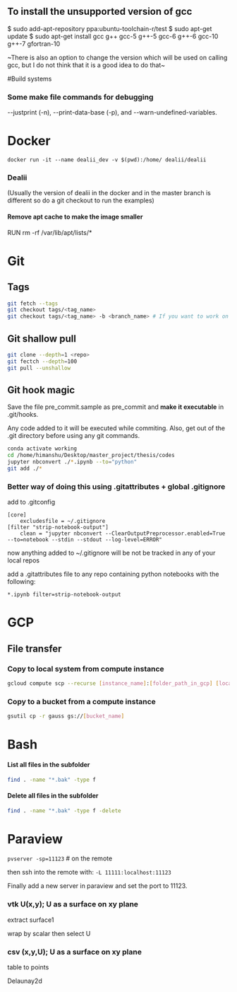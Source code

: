 ## To install the unsupported version of gcc
$ sudo add-apt-repository ppa:ubuntu-toolchain-r/test
$ sudo apt-get update
$ sudo apt-get install gcc g++ gcc-5 g++-5 gcc-6 g++-6 gcc-10 g++-7 gfortran-10

~There is also an option to change the version which will be used on calling gcc, but I do not think that it is a good idea to do that~

#Build systems
### Some make file commands for debugging
--justprint (-n), --print-data-base (-p), and --warn-undefined-variables.

# Docker
```
docker run -it --name dealii_dev -v $(pwd):/home/ dealii/dealii
```

### Dealii
(Usually the version of dealii in the docker and in the master branch is different so do a git checkout <docker branch> to run the examples)

#### Remove apt cache to make the image smaller
RUN rm -rf /var/lib/apt/lists/*


# Git

## Tags
```bash
git fetch --tags
git checkout tags/<tag_name>
git checkout tags/<tag_name> -b <branch_name> # If you want to work on the tag instead of just exploring
```


## Git shallow pull
```bash
git clone --depth=1 <repo>
git fectch --depth=100 
git pull --unshallow
```

## Git hook magic
Save the file pre_commit.sample as pre_commit and __make it executable__ in .git/hooks.

Any code added to it will be executed while commiting.
Also, get out of the .git directory before using any git commands.
```bash
conda activate working
cd /home/himanshu/Desktop/master_project/thesis/codes
jupyter nbconvert ./*.ipynb --to="python"
git add ./*
```


### Better way of doing this using .gitattributes + global .gitignore

add to .gitconfig
```
[core]
    excludesfile = ~/.gitignore
[filter "strip-notebook-output"]
    clean = "jupyter nbconvert --ClearOutputPreprocessor.enabled=True --to=notebook --stdin --stdout --log-level=ERROR"
```

now anything added to ~/.gitignore will be not be tracked in any of your local repos


add a .gitattributes file to any repo containing python notebooks with the following:
```
*.ipynb filter=strip-notebook-output
```


# GCP
## File transfer
### Copy to local system from compute instance 
```bash
gcloud compute scp --recurse [instance_name]:[folder_path_in_gcp] [local_dir]
```
### Copy to a bucket from a compute instance 
```bash
gsutil cp -r gauss gs://[bucket_name]
```


# Bash
#### List all files in the subfolder
```bash
find . -name "*.bak" -type f
```

#### Delete all files in the subfolder
```bash
find . -name "*.bak" -type f -delete
```

# Paraview

```pvserver -sp=11123``` # on the remote

then ssh into the remote with: ```-L 11111:localhost:11123```

Finally add a new server in paraview and set the port to 11123.

### vtk U(x,y); U as a surface on xy plane
extract surface1

wrap by scalar then select U

### csv (x,y,U); U as a surface on xy plane
table to points

Delaunay2d


